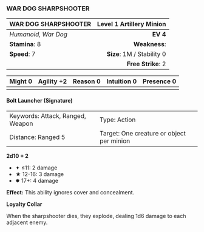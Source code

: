 ### WAR DOG SHARPSHOOTER

| WAR DOG SHARPSHOOTER | **Level 1 Artillery Minion** |
| :------------------- | ---------------------------: |
| *Humanoid, War Dog*  |                     **EV 4** |
| **Stamina**: 8       |                **Weakness**: |
| **Speed**: 7         |   **Size**: 1M / Stability 0 |
|                      |           **Free Strike**: 2 |

| **Might** 0 | **Agility** +2 | **Reason** 0 | **Intuition** 0 | **Presence** 0 |
| ----------- | -------------- | ------------ | --------------- | -------------- |
|             |                |              |                 |                |

#### Bolt Launcher (Signature)

|                                  |                                           |
| :------------------------------- | :---------------------------------------- |
| Keywords: Attack, Ranged, Weapon | Type: Action                              |
| Distance: Ranged 5               | Target: One creature or object per minion |

**2d10 + 2**

- ✦ ≤11: 2 damage
- ★ 12-16: 3 damage
- ✸ 17+: 4 damage

**Effect:** This ability ignores cover and concealment.

**Loyalty Collar**

When the sharpshooter dies, they explode, dealing 1d6 damage to each adjacent enemy.
